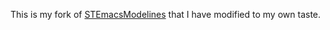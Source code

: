This is my fork of [STEmacsModelines](https://github.com/kvs/STEmacsModelines) that I have modified to my own taste.
